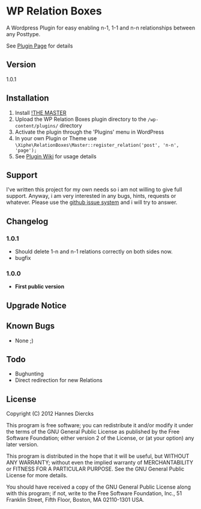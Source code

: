 WP Relation Boxes
=================

A Wordpress Plugin for easy enabling n-1, 1-1 and n-n relationships
between any Posttype.

See [Plugin Page](https://github.com/Xiphe/WP-Relation-Boxes) for details


Version
-------

1.0.1


Installation
------------

1. Install [!THE MASTER](https://github.com/Xiphe/-THE-MASTER)
2. Upload the WP Relation Boxes plugin directory to the `/wp-content/plugins/` directory
3. Activate the plugin through the 'Plugins' menu in WordPress
4. In your own Plugin or Theme use `\Xiphe\RelationBoxes\Master::register_relation('post', 'n-n', 'page');`
5. See [Plugin Wiki](https://github.com/Xiphe/WP-Relation-Boxes/wiki) for usage details


Support
-------

I've written this project for my own needs so i am not willing to give
full support. Anyway, i am very interested in any bugs, hints, requests
or whatever. Please use the [github issue system](https://github.com/Xiphe/WP-Relation-Boxes/issues)
and i will try to answer.


Changelog
---------

### 1.0.1
+ Should delete 1-n and n-1 relations correctly on both sides now.
+ bugfix

### 1.0.0
+ **First public version**


Upgrade Notice
--------------


Known Bugs
----------

+ None ;)


Todo
----

+ Bughunting
+ Direct redirection for new Relations


License
-------

Copyright (C) 2012 Hannes Diercks

This program is free software; you can redistribute it and/or modify
it under the terms of the GNU General Public License as published by
the Free Software Foundation; either version 2 of the License, or
(at your option) any later version.

This program is distributed in the hope that it will be useful,
but WITHOUT ANY WARRANTY; without even the implied warranty of
MERCHANTABILITY or FITNESS FOR A PARTICULAR PURPOSE.  See the
GNU General Public License for more details.

You should have received a copy of the GNU General Public License along
with this program; if not, write to the Free Software Foundation, Inc.,
51 Franklin Street, Fifth Floor, Boston, MA 02110-1301 USA.